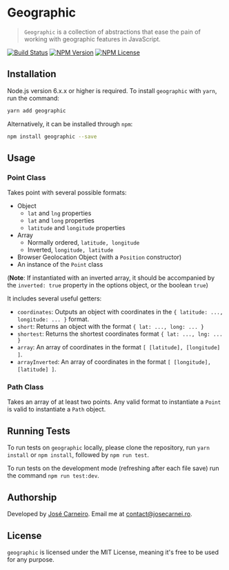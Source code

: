 # Geographic
> `Geographic` is a collection of abstractions that ease the pain of working with geographic features in JavaScript.

[![Build Status][travis-image]][travis-url]
[![NPM Version][npm-version]][npm-url]
[![NPM License][npm-license]][npm-url]
<!-- [![NPM Downloads][npm-downloads]][npm-url] -->

## Installation

Node.js version 6.x.x or higher is required. To install `geographic` with `yarn`, run the command:

``` bash
yarn add geographic
```

Alternatively, it can be installed through `npm`:

``` bash
npm install geographic --save
```

## Usage

### Point Class

Takes point with several possible formats:

* Object
  * `lat` and `lng` properties
  * `lat` and `long` properties
  * `latitude` and `longitude` properties
* Array
  * Normally ordered, `latitude, longitude`
  * Inverted, `longitude, latitude`
* Browser Geolocation Object (with a `Position` constructor)
* An instance of the `Point` class

(**Note**: If instantiated with an inverted array, it should be accompanied by the `inverted: true` property in the options object, or the boolean `true`)

It includes several useful getters:

* `coordinates`: Outputs an object with coordinates in the `{ latitude: ..., longitude: ... }` format.
* `short`: Returns an object with the format `{ lat: ..., long: ... }`
* `shortest`: Returns the shortest coordinates format `{ lat: ..., lng: ... }`
* `array`: An array of coordinates in the format `[ [latitude], [longitude] ]`.
* `arrayInverted`: An array of coordinates in the format `[ [longitude], [latitude] ]`.

### Path Class

Takes an array of at least two points. Any valid format to instantiate a `Point` is valid to instantiate a `Path` object.

<!-- ## Examples

A few motivating and useful examples of how your product can be used. Spice this up with code blocks and potentially more screenshots.

_For more examples and usage, please refer to the [Wiki][wiki]._ -->

## Running Tests

To run tests on `geographic` locally, please clone the repository, run `yarn install` or `npm install`, followed by `npm run test`.

To run tests on the development mode (refreshing after each file save) run the command `npm run test:dev`.

## Authorship

Developed by [José Carneiro](https://josecarnei.ro). Email me at contact@josecarnei.ro.

## License

`geographic` is licensed under the MIT License, meaning it's free to be used for any purpose.

<!-- Markdown link & img dfn's -->
[npm-version]: https://img.shields.io/npm/v/@twiz/geo.svg
[npm-license]: https://img.shields.io/npm/l/@twiz/geo.svg
[npm-url]: https://npmjs.org/package/@twiz/geo
<!-- [npm-downloads]: https://img.shields.io/npm/dm/@twiz/geo.svg -->
[travis-image]: https://img.shields.io/travis/josecarneiro/geographic.svg
[travis-url]: https://travis-ci.org/josecarneiro/geographic
<!-- [wiki]: https://github.com/josecarneiro/@twiz/geo/wiki -->
